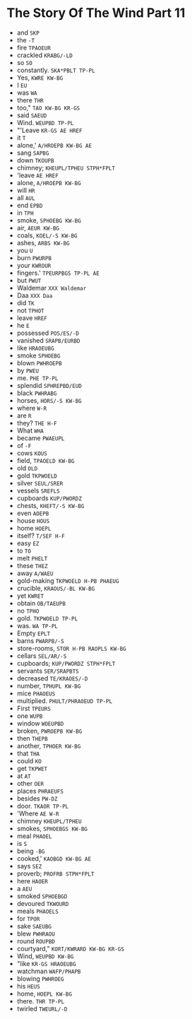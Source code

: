 # The Story Of The Wind Part 11

* and `SKP`
* the `-T`
* fire `TPAOEUR`
* crackled `KRABG/-LD`
* so `SO`
* constantly. `SKA*PBLT TP-PL`
* Yes, `KWRE KW-BG`
* I `EU`
* was `WA`
* there `THR`
* too," `TAO KW-BG KR-GS`
* said `SAEUD`
* Wind. `WEUPBD TP-PL`
* "'Leave `KR-GS AE HREF`
* it `T`
* alone,' `A/HROEPB KW-BG AE`
* sang `SAPBG`
* down `TKOUPB`
* chimney; `KHEUPL/TPHEU STPH*FPLT`
* 'leave `AE HREF`
* alone, `A/HROEPB KW-BG`
* will `HR`
* all `AUL`
* end `EPBD`
* in `TPH`
* smoke, `SPHOEBG KW-BG`
* air, `AEUR KW-BG`
* coals, `KOEL/-S KW-BG`
* ashes, `ARBS KW-BG`
* you `U`
* burn `PWURPB`
* your `KWROUR`
* fingers.' `TPEURPBGS TP-PL AE`
* but `PWUT`
* Waldemar `XXX Waldemar`
* Daa `XXX Daa`
* did `TK`
* not `TPHOT`
* leave `HREF`
* he `E`
* possessed `POS/ES/-D`
* vanished `SRAPB/EURBD`
* like `HRAOEUBG`
* smoke `SPHOEBG`
* blown `PWHROEPB`
* by `PWEU`
* me. `PHE TP-PL`
* splendid `SPHREPBD/EUD`
* black `PWHRABG`
* horses, `HORS/-S KW-BG`
* where `W-R`
* are `R`
* they? `THE H-F`
* What `WHA`
* became `PWAEUPL`
* of `-F`
* cows `KOUS`
* field, `TPAOELD KW-BG`
* old `OLD`
* gold `TKPWOELD`
* silver `SEUL/SRER`
* vessels `SREFLS`
* cupboards `KUP/PWORDZ`
* chests, `KHEFT/-S KW-BG`
* even `AOEPB`
* house `HOUS`
* home `HOEPL`
* itself? `T/SEF H-F`
* easy `EZ`
* to `TO`
* melt `PHELT`
* these `THEZ`
* away `A/WAEU`
* gold-making `TKPWOELD H-PB PHAEUG`
* crucible, `KRAOUS/-BL KW-BG`
* yet `KWRET`
* obtain `OB/TAEUPB`
* no `TPHO`
* gold. `TKPWOELD TP-PL`
* was. `WA TP-PL`
* Empty `EPLT`
* barns `PWARPB/-S`
* store-rooms, `STOR H-PB RAOPLS KW-BG`
* cellars `SEL/AR/-S`
* cupboards; `KUP/PWORDZ STPH*FPLT`
* servants `SER/SRAPBTS`
* decreased `TE/KRAOES/-D`
* number, `TPHUPL KW-BG`
* mice `PHAOEUS`
* multiplied. `PHULT/PHRAOEUD TP-PL`
* First `TPEURS`
* one `WUPB`
* window `WOEUPBD`
* broken, `PWROEPB KW-BG`
* then `THEPB`
* another, `TPHOER KW-BG`
* that `THA`
* could `KO`
* get `TKPWET`
* at `AT`
* other `OER`
* places `PHRAEUFS`
* besides `PW-DZ`
* door. `TKAOR TP-PL`
* 'Where `AE W-R`
* chimney `KHEUPL/TPHEU`
* smokes, `SPHOEBGS KW-BG`
* meal `PHAOEL`
* is `S`
* being `-BG`
* cooked,' `KAOBGD KW-BG AE`
* says `SEZ`
* proverb; `PROFRB STPH*FPLT`
* here `HAOER`
* a `AEU`
* smoked `SPHOEBGD`
* devoured `TKWOURD`
* meals `PHAOELS`
* for `TPOR`
* sake `SAEUBG`
* blew `PWHRAOU`
* round `ROUPBD`
* courtyard," `KORT/KWRARD KW-BG KR-GS`
* Wind, `WEUPBD KW-BG`
* "like `KR-GS HRAOEUBG`
* watchman `WAFP/PHAPB`
* blowing `PWHROEG`
* his `HEUS`
* home, `HOEPL KW-BG`
* there. `THR TP-PL`
* twirled `TWEURL/-D`
